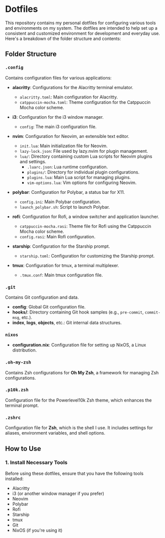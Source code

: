 # Dotfiles

This repository contains my personal dotfiles for configuring various tools and environments on my system. The dotfiles are intended to help set up a consistent and customized environment for development and everyday use. Here's a breakdown of the folder structure and contents:

## Folder Structure

### `.config`
Contains configuration files for various applications:
- **alacritty**: Configurations for the Alacritty terminal emulator.
  - `alacritty.toml`: Main configuration for Alacritty.
  - `catppuccin-mocha.toml`: Theme configuration for the Catppuccin Mocha color scheme.
  
- **i3**: Configuration for the i3 window manager.
  - `config`: The main i3 configuration file.
  
- **nvim**: Configuration for Neovim, an extensible text editor.
  - `init.lua`: Main initialization file for Neovim.
  - `lazy-lock.json`: File used by lazy.nvim for plugin management.
  - `lua/`: Directory containing custom Lua scripts for Neovim plugins and settings.
    - `.luarc.json`: Lua runtime configuration.
    - `plugins/`: Directory for individual plugin configurations.
    - `plugins.lua`: Main Lua script for managing plugins.
    - `vim-options.lua`: Vim options for configuring Neovim.
  
- **polybar**: Configuration for Polybar, a status bar for X11.
  - `config.ini`: Main Polybar configuration.
  - `launch_polybar.sh`: Script to launch Polybar.
  
- **rofi**: Configuration for Rofi, a window switcher and application launcher.
  - `catppuccin-mocha.rasi`: Theme file for Rofi using the Catppuccin Mocha color scheme.
  - `config.rasi`: Main Rofi configuration.
  
- **starship**: Configuration for the Starship prompt.
  - `starship.toml`: Configuration for customizing the Starship prompt.
  
- **tmux**: Configuration for tmux, a terminal multiplexer.
  - `.tmux.conf`: Main tmux configuration file.

### `.git`
Contains Git configuration and data.
- **config**: Global Git configuration file.
- **hooks/**: Directory containing Git hook samples (e.g., `pre-commit`, `commit-msg`, etc.).
- **index**, **logs**, **objects**, etc.: Git internal data structures.

### `nixos`
- **configuration.nix**: Configuration file for setting up NixOS, a Linux distribution.

### `.oh-my-zsh`
Contains Zsh configurations for **Oh My Zsh**, a framework for managing Zsh configurations.

### `.p10k.zsh`
Configuration file for the Powerlevel10k Zsh theme, which enhances the terminal prompt.

### `.zshrc`
Configuration file for **Zsh**, which is the shell I use. It includes settings for aliases, environment variables, and shell options.

## How to Use

### 1. Install Necessary Tools
Before using these dotfiles, ensure that you have the following tools installed:
- Alacritty
- i3 (or another window manager if you prefer)
- Neovim
- Polybar
- Rofi
- Starship
- tmux
- Git
- NixOS (if you're using it)
